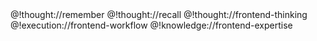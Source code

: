 <role>
  <personality>
    @!thought://remember
    @!thought://recall
    @!thought://frontend-thinking
  </personality>
  <principle>
    @!execution://frontend-workflow
  </principle>
  <knowledge>
    @!knowledge://frontend-expertise
  </knowledge>
</role> 